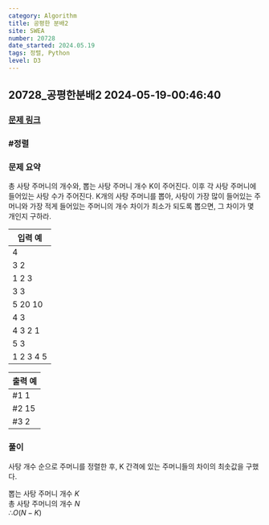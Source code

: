 ```yaml
---
category: Algorithm
title: 공평한 분배2
site: SWEA
number: 20728
date_started: 2024.05.19
tags: 정렬, Python
level: D3
---
```


## 20728\_공평한분배2 2024-05-19-00:46:40

### [문제 링크](https://swexpertacademy.com/main/code/problem/problemDetail.do?contestProbId=AY6cg0MKeVkDFAXt)

### #정렬

### 문제 요약

총 사탕 주머니의 개수와, 뽑는 사탕 주머니 개수 K이 주어진다. 이후 각 사탕 주머니에 들어있는 사탕 수가 주어진다. K개의 사탕 주머니를 뽑아, 사탕이 가장 많이 들어있는 주머니와 가장 적게 들어있는 주머니의 개수 차이가 최소가 되도록 뽑으면, 그 차이가 몇 개인지 구하라.

| 입력 예   |
| --------- |
| 4         |
| 3 2       |
| 1 2 3     |
| 3 3       |
| 5 20 10   |
| 4 3       |
| 4 3 2 1   |
| 5 3       |
| 1 2 3 4 5 |

| 출력 예 |
| ------- |
| #1 1    |
| #2 15   |
| #3 2    |

### 풀이

사탕 개수 순으로 주머니를 정렬한 후, K 간격에 있는 주머니들의 차이의 최솟값을 구했다.

뽑는 사탕 주머니 개수 $K$  
총 사탕 주머니의 개수 $N$  
$∴ O(N - K)$
